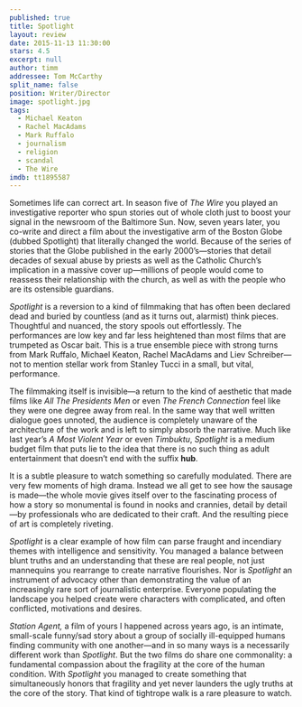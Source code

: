 ```yaml
---
published: true
title: Spotlight
layout: review
date: 2015-11-13 11:30:00
stars: 4.5
excerpt: null
author: timm
addressee: Tom McCarthy
split_name: false
position: Writer/Director
image: spotlight.jpg
tags: 
  - Michael Keaton
  - Rachel MacAdams
  - Mark Ruffalo
  - journalism
  - religion
  - scandal
  - The Wire
imdb: tt1895587
---
```


Sometimes life can correct art. In season five of _The Wire_ you played an investigative reporter who spun stories out of whole cloth just to boost your signal in the newsroom of the Baltimore Sun. Now, seven years later, you co-write and direct a film about the investigative arm of the Boston Globe (dubbed Spotlight) that literally changed the world. Because of the series of stories that the Globe published in the early 2000’s—stories that detail decades of sexual abuse by priests as well as the Catholic Church’s implication in a massive cover up—millions of people would come to reassess their relationship with the church, as well as with the people who are its ostensible guardians.

_Spotlight_ is a reversion to a kind of filmmaking that has often been declared dead and buried by countless (and as it turns out, alarmist) think pieces. Thoughtful and nuanced, the story spools out effortlessly. The performances are low key and far less heightened than most films that are trumpeted as Oscar bait. This is a true ensemble piece with strong turns from Mark Ruffalo, Michael Keaton, Rachel MacAdams and Liev Schreiber—not to mention stellar work from Stanley Tucci in a small, but vital, performance. 

The filmmaking itself is invisible—a return to the kind of aesthetic that made films like _All The Presidents Men_ or even _The French Connection_ feel like they were one degree away from real. In the same way that well written dialogue goes unnoted, the audience is completely unaware of the architecture of the work and is left to simply absorb the narrative. Much like last year’s _A Most Violent Year_ or even _Timbuktu_, _Spotlight_ is a medium budget film that puts lie to the idea that there is no such thing as adult entertainment that doesn’t end with the suffix **hub**.

It is a subtle pleasure to watch something so carefully modulated. There are very few moments of high drama. Instead we all get to see how the sausage is made—the whole movie gives itself over to the fascinating process of how a story so monumental is found in nooks and crannies, detail by detail—by professionals who are dedicated to their craft. And the resulting piece of art is completely riveting.

_Spotlight_ is a clear example of how film can parse fraught and incendiary themes with intelligence and sensitivity. You managed a balance between blunt truths and an understanding that these are real people, not just mannequins you rearrange to create narrative flourishes. Nor is _Spotlight_ an instrument of advocacy other than demonstrating the value of an increasingly rare sort of journalistic enterprise. Everyone populating the landscape you helped create were characters with complicated, and often conflicted, motivations and desires.

_Station Agent,_ a film of yours I happened across years ago, is an intimate, small-scale  funny/sad story about a group of socially ill-equipped humans finding community with one another—and in so many ways is a necessarily different work than _Spotlight_. But the two films do share one commonality: a fundamental compassion about the fragility at the core of the human condition. With _Spotlight_ you managed to create something that simultaneously honors that fragility and yet never launders the ugly truths at the core of the story. That kind of tightrope walk is a rare pleasure to watch.